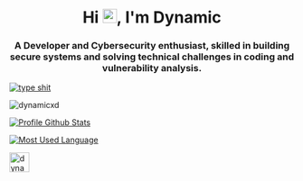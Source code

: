 <h1 align="center">Hi <img src="https://media.giphy.com/media/hvRJCLFzcasrR4ia7z/giphy.gif" width="25">, I'm Dynamic</h1>
<h3 align="center">A Developer and Cybersecurity enthusiast, skilled in building secure systems and solving technical challenges in coding and vulnerability analysis.</h3>

<a href="https://git.io/typing-svg"><img src="https://readme-typing-svg.herokuapp.com?font=Fira+Code&duration=3000&pause=1000&width=435&lines=my+firewall+has+trust+issues%F0%9F%A4%A8" alt="type shit" /></a>

<p align="left"> <img src="https://komarev.com/ghpvc/?username=dynamicxd&label=Profile%20views&color=7289da&style=flat&abbreviated=true" alt="dynamicxd" /> </p>

[![Profile Github Stats](https://github-readme-stats.vercel.app/api?username=dynamicxd&theme=tokyonight)](https://github.com/anuraghazra/github-readme-stats)

[![Most Used Language](https://github-readme-stats.vercel.app/api/top-langs?username=dynamicxd&langs_count=8&layout=compact&theme=tokyonight)](https://github.com/anuraghazra/github-readme-stats)

<p><a href="https://ko-fi.com/dynamicxd" target="_blank"> <img align="left" src="https://cdn.ko-fi.com/cdn/kofi3.png?v=3" height="35" alt="dynamicxd" /></a></p><br>
